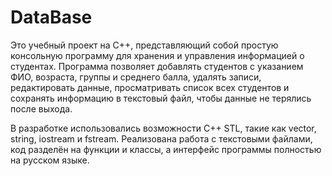 # DataBase
Это учебный проект на C++, представляющий собой простую консольную программу для хранения и управления информацией о студентах. Программа позволяет добавлять студентов с указанием ФИО, возраста, группы и среднего балла, удалять записи, редактировать данные, просматривать список всех студентов и сохранять информацию в текстовый файл, чтобы данные не терялись после выхода.

В разработке использовались возможности C++ STL, такие как vector, string, iostream и fstream. Реализована работа с текстовыми файлами, код разделён на функции и классы, а интерфейс программы полностью на русском языке.


